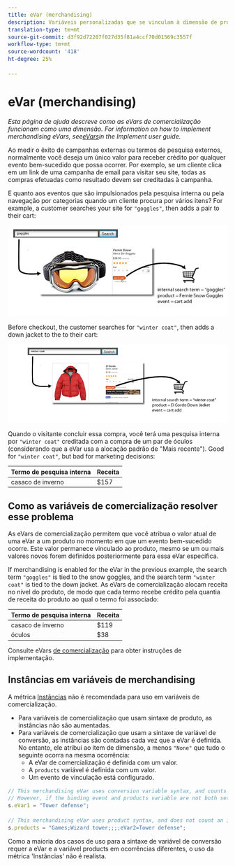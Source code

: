 ```yaml
---
title: eVar (merchandising)
description: Variáveis personalizadas que se vinculam à dimensão de produtos.
translation-type: tm+mt
source-git-commit: d3f92d72207f027d35f81a4ccf70d01569c3557f
workflow-type: tm+mt
source-wordcount: '418'
ht-degree: 25%

---
```



# eVar (merchandising)

*Esta página de ajuda descreve como as eVars de comercialização funcionam como uma dimensão. For information on how to implement merchandising eVars, see[eVars](/help/implement/vars/page-vars/evar.md)in the Implement user guide.*

Ao medir o êxito de campanhas externas ou termos de pesquisa externos, normalmente você deseja um único valor para receber crédito por qualquer evento bem-sucedido que possa ocorrer. Por exemplo, se um cliente clica em um link de uma campanha de email para visitar seu site, todas as compras efetuadas como resultado devem ser creditadas à campanha.

E quanto aos eventos que são impulsionados pela pesquisa interna ou pela navegação por categorias quando um cliente procura por vários itens? For example, a customer searches your site for `"goggles"`, then adds a pair to their cart:

![Exemplo de óculos](assets/merch-example-goggles.png)

Before checkout, the customer searches for `"winter coat"`, then adds a down jacket to the to their cart:

![Exemplo de casaco](assets/merch-example-coat.png)

Quando o visitante concluir essa compra, você terá uma pesquisa interna por `"winter coat"` creditada com a compra de um par de óculos (considerando que a eVar usa a alocação padrão de &quot;Mais recente&quot;). Good for `"winter coat"`, but bad for marketing decisions:

| Termo de pesquisa interna | Receita |
|---|---|
| casaco de inverno | $157 |

## Como as variáveis de comercialização resolver esse problema

As eVars de comercialização permitem que você atribua o valor atual de uma eVar a um produto no momento em que um evento bem-sucedido ocorre. Este valor permanece vinculado ao produto, mesmo se um ou mais valores novos forem definidos posteriormente para essa eVar específica.

If merchandising is enabled for the eVar in the previous example, the search term `"goggles"` is tied to the snow goggles, and the search term `"winter coat"` is tied to the down jacket. As eVars de comercialização alocam receita no nível do produto, de modo que cada termo recebe crédito pela quantia de receita do produto ao qual o termo foi associado:

| Termo de pesquisa interna | Receita |
|---|---|
| casaco de inverno | $119 |
| óculos | $38 |

Consulte eVars [de comercialização](/help/implement/vars/page-vars/evar-merchandising.md) para obter instruções de implementação.

## Instâncias em variáveis de merchandising

A métrica [Instâncias](../metrics/instances.md) não é recomendada para uso em variáveis de comercialização.

* Para variáveis de comercialização que usam sintaxe de produto, as instâncias não são aumentadas.
* Para variáveis de comercialização que usam a sintaxe de variável de conversão, as instâncias são contadas cada vez que a eVar é definida. No entanto, ele atribui ao item de dimensão, a menos `"None"` que tudo o seguinte ocorra na mesma ocorrência:
   * A eVar de comercialização é definida com um valor.
   * A `products` variável é definida com um valor.
   * Um evento de vinculação está configurado.

```js
// This merchandising eVar uses conversion variable syntax, and counts an instance.
// However, if the binding event and products variable are not both set, the instance attributes to "None".
s.eVar1 = "Tower defense";

// This merchandising eVar uses product syntax, and does not count an instance.
s.products = "Games;Wizard tower;;;;eVar2=Tower defense";
```

Como a maioria dos casos de uso para a sintaxe de variável de conversão requer a eVar e a variável products em ocorrências diferentes, o uso da métrica &#39;Instâncias&#39; não é realista.
